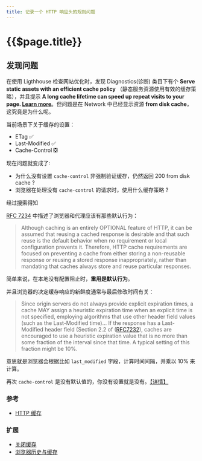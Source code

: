 ```yaml
---
title: 记录一个 HTTP 响应头的规则问题
---
```


# {{$page.title}}

## 发现问题

在使用 Ligthhouse 检查网站优化时，发现 Diagnostics(诊断) 类目下有个 __Serve static assets with an efficient cache policy__ （静态服务资源使用有效的缓存策略），并且提示 **A long cache lifetime can speed up repeat visits to your page. [Learn more](https://developers.google.com/web/tools/lighthouse/audits/cache-policy?utm_medium=devtools&utm_source=lighthouse)**。但问题是在 Network 中已经显示资源 __from disk cache__，这究竟是为什么呢。

当前场景下关于缓存的设置：

+ ETag ✅
+ Last-Modified ✅
+ Cache-Control ❎

现在问题就变成了:
+ 为什么没有设置 `cache-control` 非强制验证缓存，仍然返回 200 from disk cache ?
+ 浏览器在处理没有 `cache-control` 的请求时，使用什么缓存策略 ?

经过搜索得知

[RFC 7234](https://tools.ietf.org/html/rfc7234#section-3) 中描述了浏览器和代理应该有那些默认行为：

> Although caching is an entirely OPTIONAL feature of HTTP, it can be assumed that reusing a cached response is desirable and that such reuse is the default behavior when no requirement or local configuration prevents it. Therefore, HTTP cache requirements are focused on preventing a cache from either storing a non-reusable response or reusing a stored response inappropriately, rather than mandating that caches always store and reuse particular responses.

简单来说，在本地没有配置阻止时，**重用是默认行为**。

并且浏览器的决定缓存响应的新鲜度通常与最后修改时间有关：

> Since origin servers do not always provide explicit expiration times, a cache MAY assign a heuristic expiration time when an explicit time is not specified, employing algorithms that use other header field values (such as the Last-Modified time)... If the response has a Last-Modified header field (Section 2.2 of ([RFC7232](https://tools.ietf.org/html/rfc7234#section-4.2.2)), caches are encouraged to use a heuristic expiration value that is no more than some fraction of the interval since that time. A typical setting of this fraction might be 10%. 

意思就是浏览器会根据比如 `last_modified` 字段，计算时间间隔，并乘以 10% 来计算。

再次 `cache-control` 是没有默认值的，你没有设置就是没有。[【详情】](https://stackoverflow.com/questions/14496694/whats-default-value-of-cache-control)


### 参考

+ [HTTP 缓存](https://developers.google.com/web/fundamentals/performance/optimizing-content-efficiency/http-caching#invalidating_and_updating_cached_responses)

### 扩展
+ [关闭缓存](https://stackoverflow.com/questions/49547/how-do-we-control-web-page-caching-across-all-browsers)
+ [浏览器历史与缓存](https://madhatted.com/2013/6/16/you-do-not-understand-browser-history)